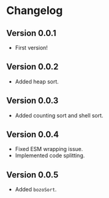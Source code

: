 # Changelog

## Version 0.0.1

- First version!

## Version 0.0.2

- Added heap sort.

## Version 0.0.3

- Added counting sort and shell sort.

## Version 0.0.4

- Fixed ESM wrapping issue.
- Implemented code splitting.

## Version 0.0.5

- Added `bozoSort`.
